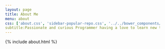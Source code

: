 ```yaml
---
layout: page
title: About Me
menu: about
css: ['about.css', 'sidebar-popular-repo.css', '../../bower_components/flag-icon-css/css/flag-icon.min.css']
subtitle:Passionate and curious Programmer having a love to learn new technologies.
---
```


{% include about.html %}